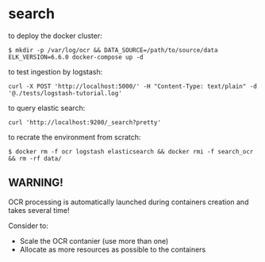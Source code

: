 # search

to deploy the docker cluster:

```
$ mkdir -p /var/log/ocr && DATA_SOURCE=/path/to/source/data ELK_VERSION=6.6.0 docker-compose up -d
```

to test ingestion by logstash:

```
curl -X POST 'http://localhost:5000/' -H "Content-Type: text/plain" -d '@./tests/logstash-tutorial.log'
```

to query elastic search:

```
curl 'http://localhost:9200/_search?pretty'
```

to recrate the environment from scratch:

```
$ docker rm -f ocr logstash elasticsearch && docker rmi -f search_ocr && rm -rf data/
```

## WARNING!

OCR processing is automatically launched during containers creation and takes several time!

Consider to:
 * Scale the OCR contanier (use more than one)
 * Allocate as more resources as possible to the containers
